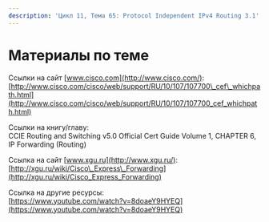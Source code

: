 ```yaml
---
description: 'Цикл 11, Тема 65: Protocol Independent IPv4 Routing 3.1'
---
```


# Материалы по теме

Ссылки на сайт [www.cisco.com](http://www.cisco.com/):  
[http://www.cisco.com/cisco/web/support/RU/10/107/107700\_cef\_whichpath.html](http://www.cisco.com/cisco/web/support/RU/10/107/107700_cef_whichpath.html)

Ссылки на книгу/главу:  
CCIE Routing and Switching v5.0 Official Cert Guide Volume 1, CHAPTER 6, IP Forwarding \(Routing\)

Ссылка на сайт [www.xgu.ru](http://www.xgu.ru/):  
[http://xgu.ru/wiki/Cisco\_Express\_Forwarding](http://xgu.ru/wiki/Cisco_Express_Forwarding)

Ссылка на другие ресурсы:  
[https://www.youtube.com/watch?v=8doaeY9HYEQ](https://www.youtube.com/watch?v=8doaeY9HYEQ)

